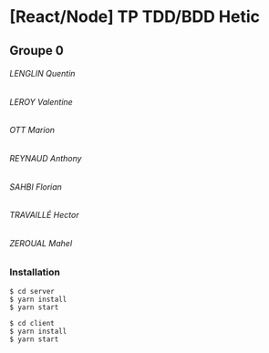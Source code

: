 # [React/Node] TP TDD/BDD Hetic

## Groupe 0
###### LENGLIN	Quentin
###### LEROY	Valentine
###### OTT	Marion
###### REYNAUD	Anthony
###### SAHBI	Florian
###### TRAVAILLÉ	Hector
###### ZEROUAL	Mahel


### Installation

```shell
$ cd server
$ yarn install
$ yarn start

$ cd client
$ yarn install
$ yarn start

